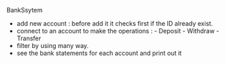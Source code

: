 BankSsytem
- add new account : before add it it checks first if the ID already exist.
- connect to an account to make the operations :
       - Deposit
       - Withdraw
       - Transfer
- filter by using many way.
- see the bank statements for each account and print out it
